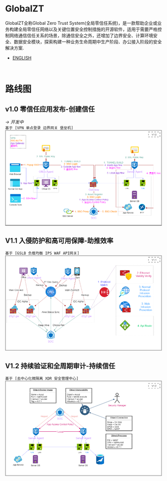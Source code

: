 # GlobalZT
GlobalZT全称Global Zero Trust System(全局零信任系统)，是一款帮助企业或业务构建全局零信任网络以及关键位置安全控制措施的开源软件，适用于需要严格控制网络通信信任关系的场景，除通信安全之外，还增加了边界安全、计算环境安全、数据安全模块，探索构建一种业务生命周期中生产阶段、办公接入阶段的安全解决方案.
- [ENGLISH](https://github.com/userlxd/globalZT/blob/v0.1/README_EN.md)
</br>

# 路线图
## v1.0 零信任应用发布-创建信任
_-> 开发中_ </br>
`基于 [VPN 单点登录 边界网关 堡垒机]`
![img](docs/img/V1.0.png)
## V1.1 入侵防护和高可用保障-助推效率
`基于 [GSLB 负载均衡 IPS WAF API网关]`
![img](docs/img/V1.1.png)
## V1.2 持续验证和全周期审计-持续信任
`基于 [去中心化微隔离 XDR 安全管理中心]`
![img](docs/img/V1.2.png)